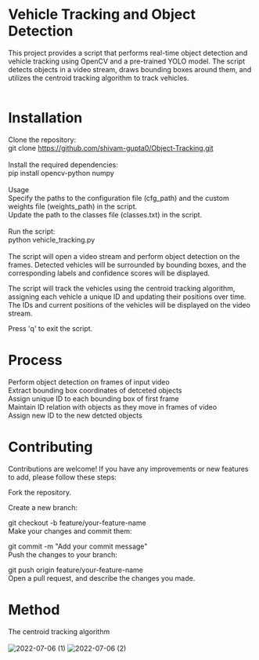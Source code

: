 # Vehicle Tracking and Object Detection<br>
This project provides a script that performs real-time object detection and vehicle tracking using OpenCV and a pre-trained YOLO model. The script detects objects in a video stream, draws bounding boxes around them, and utilizes the centroid tracking algorithm to track vehicles.<br><br>


# Installation<br>
Clone the repository:<br>
git clone https://github.com/shivam-gupta0/Object-Tracking.git<br><br>
Install the required dependencies:<br>
pip install opencv-python numpy<br><br>
Usage <br>
Specify the paths to the configuration file (cfg_path) and the custom weights file (weights_path) in the script.<br>
Update the path to the classes file (classes.txt) in the script.<br><br>
Run the script:<br>
python vehicle_tracking.py<br><br>
The script will open a video stream and perform object detection on the frames. Detected vehicles will be surrounded by bounding boxes, and the corresponding labels and confidence scores will be displayed.<br>

The script will track the vehicles using the centroid tracking algorithm, assigning each vehicle a unique ID and updating their positions over time. The IDs and current positions of the vehicles will be displayed on the video stream.<br>

Press 'q' to exit the script.<br>


# Process 
Perform object detection on frames of input video <br />
Extract bounding box coordinates of detceted objects <br />
Assign unique ID to each bounding box of first frame <br />
Maintain ID relation with objects as they move in frames of video <br />
Assign new ID to the new detcted objects <br /> 

# Contributing<br>
Contributions are welcome! If you have any improvements or new features to add, please follow these steps:<br>

Fork the repository.<br>

Create a new branch:<br>

git checkout -b feature/your-feature-name<br>
Make your changes and commit them:<br>

git commit -m "Add your commit message"<br>
Push the changes to your branch:<br>

git push origin feature/your-feature-name<br>
Open a pull request, and describe the changes you made.<br>

# Method
The centroid tracking algorithm <br />  
![2022-07-06 (1)](https://user-images.githubusercontent.com/85798077/177437097-67af85d9-fa05-4671-875b-cc7890d2209c.png)
![2022-07-06 (2)](https://user-images.githubusercontent.com/85798077/177437123-f15c244f-d9b2-45ac-9b58-4d7e4f76cf40.png)
